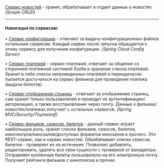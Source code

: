 [Сервис новостей](//github.com/Firsss21/kinoday_news) - хранит, обрабатывает и отдает данные о новостях <i>(Simple CRUD)</i>

---

#### Навигация по сервисам:

• [Сервис конфигурации](//github.com/Firsss21/Spring-Config-Server) - отвечает за выдачу конфигурационных файлов остальным сервисам. Каждый сервис после запуска обращается к этому сервису для получения конфигурации. <i>(Spring Cloud Config Server)</i>

• [Сервис платежей](//github.com/Firsss21/kinoday_payment) - сервис платежей, отвечает за общение со сторонней платежной системой Xsolla и хранение списка платежей. Хранит в себе список непроведенных платежей и периодически пытается достучаться на сервис фильмов для проведения платежа (выдачи билетов)

• [Сервис отображения страниц](//github.com/Firsss21/kinoday_front) - отвечает за отображение страниц, сам хранит только пользователей и проводит их аутентификацию/авторизацию, а также восстановление через почту. Данные о фильмах/новостях/платежах получает с остальных сервисов. <i>(Spring MVC/Security/Thymeleaf)</i>

• [Сервис фильмов, сеансов, билетов](//github.com/Firsss21/kinoday_cinema) - данный сервис играет наибольшую роль, хранит списки фильмов, сеансов, билетов, кинотеатров/кинозалов/доступных форматов кинозалов и прочего. Это REST-сервис, как и сервис новостей. Обрабатывает списки сеансов, билетов - проверяет их на истечение. Позволяет добавлять, редактировать, удалять все свои сущности с проверкой от валидатора. Отправляет купленные билеты пользователю на его электронную почту. Получает рейтинги фильмов с кинопоиска и прочее.


